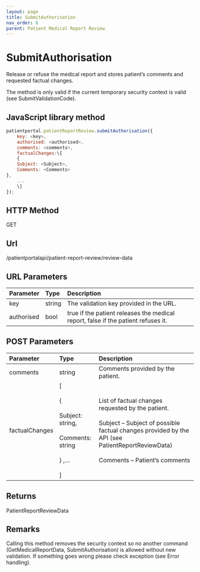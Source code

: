 ```yaml
---
layout: page
title: SubmitAuthorisation
nav_order: 6
parent: Patient Medical Report Review
---
```


# SubmitAuthorisation

Release or refuse the medical report and stores patient’s comments and requested factual changes.

The method is only valid if the current temporary security context is valid (see SubmitValidationCode).

## JavaScript library method

```javascript
patientportal.patientReportReview.submitAuthorisation({
    key: <key>,
    authorised: <authorised>,
    comments: <comments>,
    factualChanges:\[
    {
    Subject: <Subject>,
    Comments: <Comments>
},
    ...
    \]
});
```

## HTTP Method

GET

## ****Url****

/patientportalapi/patient-report-review/review-data

## URL Parameters

| Parameter | Type   | Description                                                 |
|:----------|:-------|:------------------------------------------------------------|
| key | string | The validation key provided in the URL. |
| authorised | bool | true if the patient releases the medical report, false if the patient refuses it. |

## POST Parameters

| Parameter | Type   | Description                                                 |
|:----------|:-------|:------------------------------------------------------------|
| comments | string | Comments provided by the patient. |
| factualChanges | \[<br><br>{<br><br>Subject: string,<br><br>Comments: string<br><br>} ,…<br><br>\] | List of factual changes requested by the patient.<br><br>Subject – Subject of possible factual changes provided by the API (see PatientReportReviewData)<br><br>Comments – Patient’s comments |

## Returns

PatientReportReviewData

## Remarks

Calling this method removes the security context so no another command (GetMedicalReportData, SubmitAuthorisation) is allowed without new validation. If something goes wrong please check exception (see Error handling).
